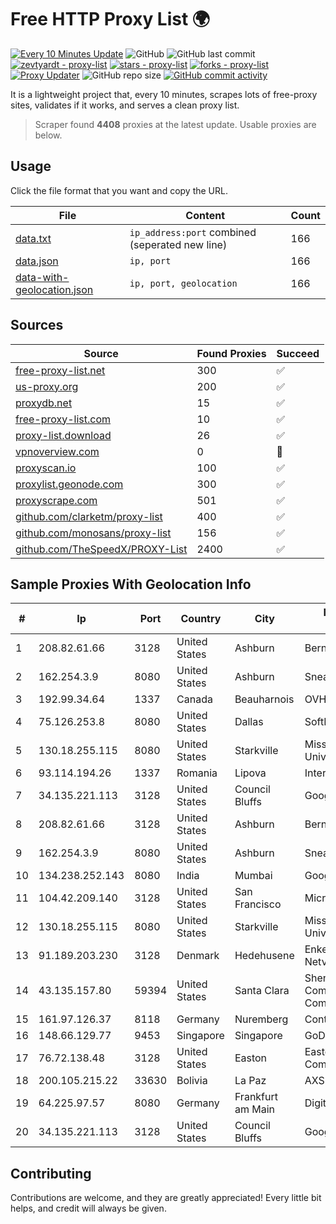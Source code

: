 
# Free HTTP Proxy List 🌍

[![Every 10 Minutes Update](https://github.com/mertguvencli/http-proxy-list/actions/workflows/main.yml/badge.svg?branch=main)](https://github.com/mertguvencli/http-proxy-list/actions/workflows/main.yml)
![GitHub](https://img.shields.io/github/license/mertguvencli/http-proxy-list)
![GitHub last commit](https://img.shields.io/github/last-commit/mertguvencli/http-proxy-list)
[![zevtyardt - proxy-list](https://img.shields.io/static/v1?label=zevtyardt&message=proxy-list&color=blue&logo=github)](https://github.com/zevtyardt/proxy-list "Go to GitHub repo")
[![stars - proxy-list](https://img.shields.io/github/stars/zevtyardt/proxy-list?style=social)](https://github.com/zevtyardt/proxy-list)
[![forks - proxy-list](https://img.shields.io/github/forks/zevtyardt/proxy-list?style=social)](https://github.com/zevtyardt/proxy-list)
[![Proxy Updater](https://github.com/zevtyardt/proxy-list/workflows/Proxy%20Updater/badge.svg)](https://github.com/zevtyardt/proxy-list/actions?query=workflow:"Proxy+Updater")
![GitHub repo size](https://img.shields.io/github/repo-size/zevtyardt/proxy-list)
[![GitHub commit activity](https://img.shields.io/github/commit-activity/m/zevtyardt/proxy-list?logo=commits)](https://github.com/zevtyardt/proxy-list/commits/main)

It is a lightweight project that, every 10 minutes, scrapes lots of free-proxy sites, validates if it works, and serves a clean proxy list.

> Scraper found **4408** proxies at the latest update. Usable proxies are below.

## Usage

Click the file format that you want and copy the URL.

|File|Content|Count|
|----|-------|-----|
|[data.txt](https://raw.githubusercontent.com/mertguvencli/http-proxy-list/main/proxy-list/data.txt)|`ip_address:port` combined (seperated new line)|166|
|[data.json](https://raw.githubusercontent.com/mertguvencli/http-proxy-list/main/proxy-list/data.json)|`ip, port`|166|
|[data-with-geolocation.json](https://raw.githubusercontent.com/mertguvencli/http-proxy-list/main/proxy-list/data-with-geolocation.json)|`ip, port, geolocation`|166|

## Sources

|Source|Found Proxies|Succeed|
|------|-------------|-------|
|[free-proxy-list.net](https://free-proxy-list.net)|300|✅|
|[us-proxy.org](https://www.us-proxy.org)|200|✅|
|[proxydb.net](http://proxydb.net)|15|✅|
|[free-proxy-list.com](https://free-proxy-list.com/?page=&port=&type%5B%5D=http&type%5B%5D=https&up_time=0&search=Search)|10|✅|
|[proxy-list.download](https://www.proxy-list.download/HTTP)|26|✅|
|[vpnoverview.com](https://vpnoverview.com/privacy/anonymous-browsing/free-proxy-servers)|0|🚫|
|[proxyscan.io](https://www.proxyscan.io)|100|✅|
|[proxylist.geonode.com](https://proxylist.geonode.com/api/proxy-list?limit=300&page=1&sort_by=lastChecked&sort_type=desc&protocols=http,https)|300|✅|
|[proxyscrape.com](https://api.proxyscrape.com/v2/?request=displayproxies&protocol=http&timeout=10000&country=all&ssl=all&anonymity=all)|501|✅|
|[github.com/clarketm/proxy-list](https://raw.githubusercontent.com/clarketm/proxy-list/master/proxy-list-raw.txt)|400|✅|
|[github.com/monosans/proxy-list](https://raw.githubusercontent.com/monosans/proxy-list/main/proxies/http.txt)|156|✅|
|[github.com/TheSpeedX/PROXY-List](https://raw.githubusercontent.com/TheSpeedX/PROXY-List/master/http.txt)|2400|✅|


## Sample Proxies With Geolocation Info

|#|Ip|Port|Country|City|Internet Service Provider|
|-|--|----|-------|----|-------------------------|
|1|208.82.61.66|3128|United States|Ashburn|Bernardi Sounds|
|2|162.254.3.9|8080|United States|Ashburn|Sneaker Server|
|3|192.99.34.64|1337|Canada|Beauharnois|OVH SAS|
|4|75.126.253.8|8080|United States|Dallas|SoftLayer|
|5|130.18.255.115|8080|United States|Starkville|Mississippi State University|
|6|93.114.194.26|1337|Romania|Lipova|Interkvm Host SRL|
|7|34.135.221.113|3128|United States|Council Bluffs|Google LLC|
|8|208.82.61.66|3128|United States|Ashburn|Bernardi Sounds|
|9|162.254.3.9|8080|United States|Ashburn|Sneaker Server|
|10|134.238.252.143|8080|India|Mumbai|Google LLC|
|11|104.42.209.140|3128|United States|San Francisco|Microsoft Corporation|
|12|130.18.255.115|8080|United States|Starkville|Mississippi State University|
|13|91.189.203.230|3128|Denmark|Hedehusene|Enkeltmandsvirksomhed Netvaerkssmeden|
|14|43.135.157.80|59394|United States|Santa Clara|Shenzhen Tencent Computer Systems Company Limited|
|15|161.97.126.37|8118|Germany|Nuremberg|Contabo GmbH|
|16|148.66.129.77|9453|Singapore|Singapore|GoDaddy.com, LLC|
|17|76.72.138.48|3128|United States|Easton|Easton Utilities Commission|
|18|200.105.215.22|33630|Bolivia|La Paz|AXS Bolivia S. A.|
|19|64.225.97.57|8080|Germany|Frankfurt am Main|DigitalOcean, LLC|
|20|34.135.221.113|3128|United States|Council Bluffs|Google LLC|



## Contributing

Contributions are welcome, and they are greatly appreciated! Every
little bit helps, and credit will always be given.

